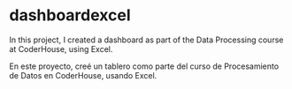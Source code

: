 # dashboardexcel
In this project, I created a dashboard as part of the Data Processing course at CoderHouse, using Excel.

En este proyecto, creé un tablero como parte del curso de Procesamiento de Datos en CoderHouse, usando Excel.
